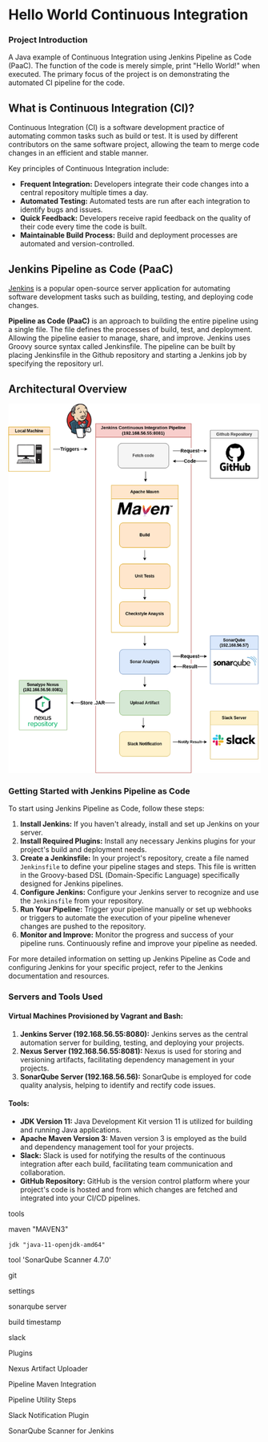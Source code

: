 
# Hello World Continuous Integration

### Project Introduction

A Java example of Continuous Integration using Jenkins Pipeline as Code (PaaC). The function of the code is merely simple, print "Hello World!" when executed. The primary focus of the project is on demonstrating the automated CI pipeline for the code.

## What is Continuous Integration (CI)?

Continuous Integration (CI) is a software development practice of automating common tasks such as build or test. It is used by different contributors on the same software project, allowing the team to merge code changes in an efficient and stable manner.

Key principles of Continuous Integration include:

- **Frequent Integration:** Developers integrate their code changes into a central repository multiple times a day.
- **Automated Testing:** Automated tests are run after each integration to identify bugs and issues.
- **Quick Feedback:** Developers receive rapid feedback on the quality of their code every time the code is built.
- **Maintainable Build Process:** Build and deployment processes are automated and version-controlled.

## Jenkins Pipeline as Code (PaaC)

[Jenkins](https://www.jenkins.io/) is a popular open-source server application for automating software development tasks such as building, testing, and deploying code changes.

**Pipeline as Code (PaaC)** is an approach to building the entire pipeline using a single file. The file defines the processes of build, test, and deployment. Allowing the pipeline easier to manage, share, and improve. Jenkins uses Groovy source syntax called Jenkinsfile. The pipeline can be built by placing Jenkinsfile in the Github repository and starting a Jenkins job by specifying the repository url.

## Architectural Overview

![Diagram](architecture.png)

### Getting Started with Jenkins Pipeline as Code

To start using Jenkins Pipeline as Code, follow these steps:

1. **Install Jenkins:** If you haven't already, install and set up Jenkins on your server.
2. **Install Required Plugins:** Install any necessary Jenkins plugins for your project's build and deployment needs.
3. **Create a Jenkinsfile:** In your project's repository, create a file named `Jenkinsfile` to define your pipeline stages and steps. This file is written in the Groovy-based DSL (Domain-Specific Language) specifically designed for Jenkins pipelines.
4. **Configure Jenkins:** Configure your Jenkins server to recognize and use the `Jenkinsfile` from your repository.
5. **Run Your Pipeline:** Trigger your pipeline manually or set up webhooks or triggers to automate the execution of your pipeline whenever changes are pushed to the repository.
6. **Monitor and Improve:** Monitor the progress and success of your pipeline runs. Continuously refine and improve your pipeline as needed.

For more detailed information on setting up Jenkins Pipeline as Code and configuring Jenkins for your specific project, refer to the Jenkins documentation and resources.

### Servers and Tools Used

#### Virtual Machines Provisioned by Vagrant and Bash:

1. **Jenkins Server (192.168.56.55:8080):** Jenkins serves as the central automation server for building, testing, and deploying your projects.
2. **Nexus Server (192.168.56.55:8081):** Nexus is used for storing and versioning artifacts, facilitating dependency management in your projects.
3. **SonarQube Server (192.168.56.56):** SonarQube is employed for code quality analysis, helping to identify and rectify code issues.

#### Tools:

- **JDK Version 11:** Java Development Kit version 11 is utilized for building and running Java applications.
- **Apache Maven Version 3:** Maven version 3 is employed as the build and dependency management tool for your projects.
- **Slack:** Slack is used for notifying the results of the continuous integration after each build, facilitating team communication and collaboration.
- **GitHub Repository:** GitHub is the version control platform where your project's code is hosted and from which changes are fetched and integrated into your CI/CD pipelines.

tools

maven "MAVEN3"

    jdk "java-11-openjdk-amd64"

tool 'SonarQube Scanner 4.7.0'

git

settings

sonarqube server

build timestamp

slack

Plugins

Nexus Artifact Uploader

Pipeline Maven Integration

Pipeline Utility Steps

Slack Notification Plugin

SonarQube Scanner for Jenkins
